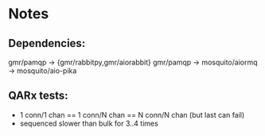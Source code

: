 # Notes

## Dependencies:

gmr/pamqp -> {gmr/rabbitpy,gmr/aiorabbit}
gmr/pamqp -> mosquito/aiormq -> mosquito/aio-pika

## QARx tests:

- 1 conn/1 chan == 1 conn/N chan == N conn/N chan (but last can fail)
- sequenced slower than bulk for 3..4 times
